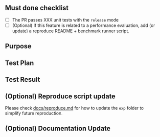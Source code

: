 ## Must done checklist
- [ ] The PR passes XXX unit tests with the `release` mode
- [ ] (Optional) If this feature is related to a performance evaluation, add (or update) a reproduce README + benchmark runner script.

## Purpose

## Test Plan

## Test Result

## (Optional) Reproduce script update

Please check [docs/reproduce.md](../docs/reproduce.md) for how to update the `exp` folder to simplify future reproduction.

## (Optional) Documentation Update